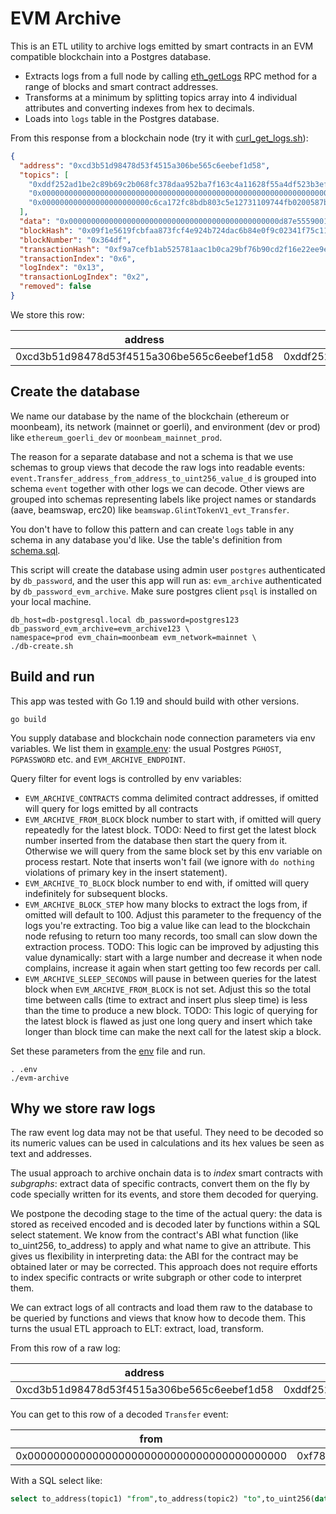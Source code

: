 # EVM Archive

This is an ETL utility to archive logs emitted by smart contracts in an EVM compatible 
blockchain into a Postgres database.

- Extracts logs from a full node by calling [eth_getLogs](https://ethereum.org/en/developers/docs/apis/json-rpc/#eth_getlogs) 
RPC method for a range of blocks and smart contract 
  addresses.
- Transforms at a minimum by splitting topics array into 4 individual attributes and converting 
  indexes  from hex to decimals.
- Loads into `logs` table in the Postgres database.

From this response from a blockchain node (try it with [curl_get_logs.sh](./curl_get_logs.sh)):

```json
{
  "address": "0xcd3b51d98478d53f4515a306be565c6eebef1d58",
  "topics": [
    "0xddf252ad1be2c89b69c2b068fc378daa952ba7f163c4a11628f55a4df523b3ef",
    "0x0000000000000000000000000000000000000000000000000000000000000000",
    "0x000000000000000000000000c6ca172fc8bdb803c5e12731109744fb0200587b"
  ],
  "data": "0x00000000000000000000000000000000000000000000000d87e55590017fffff",
  "blockHash": "0x09f1e5619fcbfaa873fcf4e924b724dac6b84e0f9c02341f75c11393d586792b",
  "blockNumber": "0x364df",
  "transactionHash": "0xf9a7cefb1ab525781aac1b0ca29bf76b90cd2f16e22ee9e91cf7d2dcae78aa08",
  "transactionIndex": "0x6",
  "logIndex": "0x13",
  "transactionLogIndex": "0x2",
  "removed": false
}
```

We store this row:

|address|topic0                       |topic1|topic2                                       |topic3|data                                                              |block_hash                                                        |block_number|transaction_hash                                                  |transaction_index|log_index| transaction_log_index |removed|block_timestamp|
|-------|-----------------------------|------|---------------------------------------------|------|------------------------------------------------------------------|------------------------------------------------------------------|------------|------------------------------------------------------------------|---------------|---------|-------------------|-------|---------------|
|0xcd3b51d98478d53f4515a306be565c6eebef1d58|0xddf252ad1be2c89b69c2b068fc378daa952ba7f163c4a11628f55a4df523b3ef|0x0000000000000000000000000000000000000000000000000000000000000000|0x000000000000000000000000f78031c993afb43e79f017938326ff34418ec36e|      |0x000000000000000000000000000000000000000000000000aad50c474db4eb50|0x09f1e5619fcbfaa873fcf4e924b724dac6b84e0f9c02341f75c11393d586792b|222431     |0xf9a7cefb1ab525781aac1b0ca29bf76b90cd2f16e22ee9e91cf7d2dcae78aa08|6              |18     | 1                 |false  |               |



## Create the database

We name our database by the name of the blockchain (ethereum or moonbeam), its network (mainnet 
or goerli), and environment (dev or prod) like `ethereum_goerli_dev` or `moonbeam_mainnet_prod`. 

The reason for a separate database and not a schema is that we use schemas to group views that decode the raw logs 
into readable events: `event.Transfer_address_from_address_to_uint256_value_d` is grouped into 
schema `event` together with other logs we can decode. Other views are grouped into schemas 
representing labels like project names or standards (aave, beamswap, erc20) like `beamswap.GlintTokenV1_evt_Transfer`.

You don't have to follow this pattern and can create `logs` table in any schema in any database you'd like.
Use the table's definition from [schema.sql](./schema.sql).

This script will create the database using admin user `postgres` authenticated by `db_password`, and the user this 
app will run as: `evm_archive` authenticated by `db_password_evm_archive`. Make sure postgres client 
`psql` is installed on your local machine. 

```shell
db_host=db-postgresql.local db_password=postgres123 db_password_evm_archive=evm_archive123 \
namespace=prod evm_chain=moonbeam evm_network=mainnet \
./db-create.sh
```

## Build and run

This app was tested with Go 1.19 and should build with other versions.

```shell
go build
```

You supply database and blockchain node connection parameters via env variables. We list them in 
[example.env](./example.env): the usual Postgres `PGHOST`, `PGPASSWORD` etc. and `EVM_ARCHIVE_ENDPOINT`.

Query filter for event logs is controlled by env variables:

- `EVM_ARCHIVE_CONTRACTS` comma delimited contract addresses, if omitted will query for logs emitted by all contracts
- `EVM_ARCHIVE_FROM_BLOCK` block number to start with, if omitted will query repeatedly for the latest block. TODO: 
  Need to first get the latest block number inserted from the database then start the query from it. 
  Otherwise we will query from the same block set by this env variable on process restart. Note that inserts won't fail 
  (we ignore with `do nothing` violations of primary key in the insert statement).
- `EVM_ARCHIVE_TO_BLOCK` block number to end with, if omitted will query indefinitely for subsequent blocks.
- `EVM_ARCHIVE_BLOCK_STEP` how many blocks to extract the logs from, if omitted will default to 100. Adjust this 
  parameter to the frequency of the logs you're extracting. Too big a value like can lead to the blockchain node 
  refusing to return too many records, too small can slow down the extraction process. TODO: This logic can be 
  improved by adjusting this value dynamically: start with a large number and decrease it when node complains, 
  increase it again when start getting too few records per call.
- `EVM_ARCHIVE_SLEEP_SECONDS` will pause in between queries for the latest block when `EVM_ARCHIVE_FROM_BLOCK` is 
  not set. Adjust this so the total time between calls (time to extract and insert plus sleep time) is less than 
  the time to produce a new block. TODO: This logic of querying for the latest block is flawed as just one long 
  query and insert which take longer than block time can make the next call for the latest skip a block.

Set these parameters from the [env](./example.env) file and run.

```shell
. .env
./evm-archive
```

## Why we store raw logs

The raw event log data may not be that useful. They need to be decoded so its numeric values can be used in
calculations and its hex values be seen as text and addresses.

The usual approach to archive onchain data is to *index* smart contracts with *subgraphs*: extract data of specific 
contracts, convert them on the fly by code specially written for its events, and store them decoded for querying.

We postpone the decoding stage to the time of the actual query: the data is stored as received encoded and is 
decoded later by functions within a SQL select statement. We know from the contract's ABI what function (like  
to_uint256, to_address) to apply and what name to give an attribute. This gives us flexibility in interpreting data: the ABI for 
the contract may be obtained later or may be corrected. This approach does not require efforts to index specific 
contracts or write subgraph or other code to interpret them. 

We can extract logs of all contracts and load them raw to the database to be queried by functions and views 
that know how to decode them. This turns the usual ETL approach to ELT: extract, load, transform.

From this row of a raw log:

|address|topic0                       |topic1|topic2                                       |topic3|data                                                              |block_hash                                                        |block_number|transaction_hash                                                  |transaction_index|log_index| transaction_log_index |removed|block_timestamp|
|-------|-----------------------------|------|---------------------------------------------|------|------------------------------------------------------------------|------------------------------------------------------------------|------------|------------------------------------------------------------------|---------------|---------|-------------------|-------|---------------|
|0xcd3b51d98478d53f4515a306be565c6eebef1d58|0xddf252ad1be2c89b69c2b068fc378daa952ba7f163c4a11628f55a4df523b3ef|0x0000000000000000000000000000000000000000000000000000000000000000|0x000000000000000000000000f78031c993afb43e79f017938326ff34418ec36e|      |0x000000000000000000000000000000000000000000000000aad50c474db4eb50|0x09f1e5619fcbfaa873fcf4e924b724dac6b84e0f9c02341f75c11393d586792b|222431     |0xf9a7cefb1ab525781aac1b0ca29bf76b90cd2f16e22ee9e91cf7d2dcae78aa08|6              |18     | 1                 |false  |               |

You can get to this row of a decoded `Transfer` event:

|from                                      |to                                        |value               |contract_address                          |
|------------------------------------------|------------------------------------------|--------------------|------------------------------------------|
|0x0000000000000000000000000000000000000000|0xf78031c993afb43e79f017938326ff34418ec36e|12309758656873032448|0xcd3b51d98478d53f4515a306be565c6eebef1d58|

With a SQL select like:

```sql
select to_address(topic1) "from",to_address(topic2) "to",to_uint256(data) "value", address contract_address from data.logs where topic0 = '0xddf252ad1be2c89b69c2b068fc378daa952ba7f163c4a11628f55a4df523b3ef';
```



